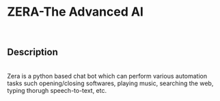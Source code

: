 <h1>ZERA-The Advanced AI</h1>
<br>
<h2>Description</h2>
<br>
Zera is a python based chat bot which can perform various automation tasks such opening/closing softwares, playing music, searching the web, typing thorugh speech-to-text, etc.
